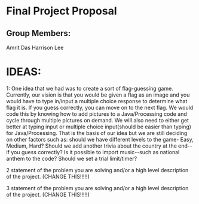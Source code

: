 # Final Project Proposal

## Group Members:

Amrit Das
Harrison Lee
       
# IDEAS:

1: One idea that we had was to create a sort of flag-guessing game. Currently, our vision is that you would be given a flag as an image and you would have to type in/input a multiple choice response to determine what flag it is. If you guess correctly, you can move on to the next flag. We would code this by knowing how to add pictures to a Java/Processing code and cycle through multiple pictures on demand. We will also need to either get better at typing input or multiple choice input(should be easier than typing) for Java/Processing. That is the basis of our idea but we are still deciding on other factors such as: should we have different levels to the game- Easy, Medium, Hard? Should we add another trivia about the country at the end--if you guess correctly? Is it possible to import music--such as national anthem to the code? Should we set a trial limit/timer? 

2 statement of the problem you are solving and/or a high level description of the project. (CHANGE THIS!!!!!)

3 statement of the problem you are solving and/or a high level description of the project. (CHANGE THIS!!!!!)

